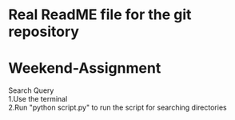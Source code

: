 # Real ReadME file for the git repository
# Weekend-Assignment
Search Query
<br>1.Use the terminal 
<br>2.Run "python script.py" to run the script for searching directories